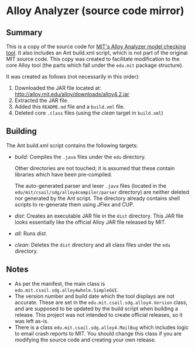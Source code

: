 Alloy Analyzer (source code mirror)
===================================

Summary
-------
This is a copy of the source code for [MIT's Alloy Analyzer model checking tool](http://alloy.mit.edu/alloy/).
It also includes an Ant build.xml script, which is not part of the original MIT source code.
This copy was created to facilitate modification to the core Alloy tool (the parts which fall
under the `edu.mit` package structure).

It was created as follows (not necessarily in this order):

1. Downloaded the JAR file located at: http://alloy.mit.edu/alloy/downloads/alloy4.2.jar
2. Extracted the JAR file.
3. Added this `README.md` file and a `build.xml` file.
3. Deleted core `.class` files (using the _clean_ target in `build.xml`)

Building
--------
The Ant build.xml script contains the following targets:

-   _build_: Compiles the `.java` files under the `edu` directory.

    Other directories are not touched; it is assumed that these contain libraries
    which have been pre-compiled.

    The auto-generated parser and lexer `.java` files (located in the `edu/mit/csail/sdg/alloy4compiler/parser` directory)
    are neither deleted nor generated by the Ant script.  The directory already contains shell scripts
    to re-generate them using JFlex and CUP.
-   _dist_: Creates an executable JAR file in the `dist` directory.  This JAR file looks essentially like the official
    Alloy JAR file released by MIT.
-   _all_: Runs _dist_.
-   _clean_: Deletes the `dist` directory and all class files under the `edu` directory.

Notes
-----

-   As per the manifest, the main class is `edu.mit.csail.sdg.alloy4whole.SimpleGUI`.
-   The version number and build date which the tool displays are not accurate.
    These are set in the `edu.mit.csail.sdg.alloy4.Version` class, and are supposed to be
    updated by the build script when building a release.
    This project was not intended to create official releases, so it was left as-is.
-   There is a class `edu.mit.csail.sdg.alloy4.MailBug` which includes logic to email
    crash reports to MIT.  You should change this class if you are modifying the source code
    and creating your own release.
